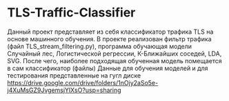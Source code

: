 # TLS-Traffic-Classifier
Данный проект представляет из себя классификатор трафика TLS на основе машинного обучения.
В проекте реализован фильтр трафика (файл TLS_stream_filtering.py), программа обучающая модели Случайный лес, Логистической регрессии, К-Ближайших соседей, LDA, SVG. После чего, наиболее подходящая обученная модель помещается в сам классификатор (файлы) 
Данные для обучения моделей и для тестирования представленные на гугл диске https://drive.google.com/drive/folders/1nOjy2aSo5e-j4XuMsGZ9JvgemsjYlXsO?usp=sharing

